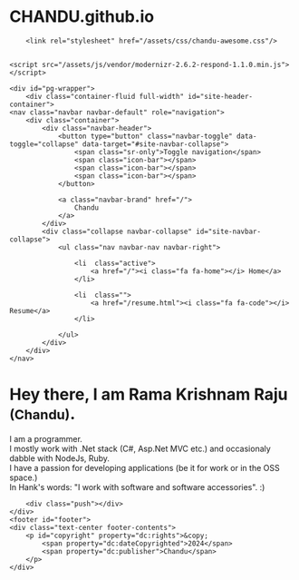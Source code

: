 # CHANDU.github.io

<!DOCTYPE html>
<!--[if lt IE 7]>      <html class="no-js lt-ie9 lt-ie8 lt-ie7"> <![endif]-->
<!--[if IE 7]>         <html class="no-js lt-ie9 lt-ie8"> <![endif]-->
<!--[if IE 8]>         <html class="no-js lt-ie9"> <![endif]-->
<!--[if gt IE 8]><!--> <html class="no-js"> <!--<![endif]-->
<head>
	<meta charset="utf-8">
	<meta http-equiv="X-UA-Compatible" content="IE=edge,chrome=1">
	<title>Home - Chandu</title>
	<meta name="description" content="">
	<meta name="viewport" content="width=device-width, initial-scale=1">
		<!--<link href='http://fonts.googleapis.com/css?family=Droid+Serif:400,700' rel='stylesheet' type='text/css'> -->
	<link href='http://fonts.googleapis.com/css?family=Open+Sans:400,600|Amaranth:400,700' rel='stylesheet' type='text/css'>

	
		<link rel="stylesheet" href="/assets/css/chandu-awesome.css"/>
	
	
	<script src="/assets/js/vendor/modernizr-2.6.2-respond-1.1.0.min.js"></script>
</head>
<body class="index">
	<!--[if lt IE 7]>
		<p class="browsehappy">You are using an <strong>outdated</strong> browser. Please <a href="http://browsehappy.com/">upgrade your browser</a> to improve your experience.</p>
	<![endif]-->
	
	<div id="pg-wrapper">
		<div class="container-fluid full-width" id="site-header-container">
	<nav class="navbar navbar-default" role="navigation">
		<div class="container">
			<div class="navbar-header">
				<button type="button" class="navbar-toggle" data-toggle="collapse" data-target="#site-navbar-collapse">
					<span class="sr-only">Toggle navigation</span>
					<span class="icon-bar"></span>
					<span class="icon-bar"></span>
					<span class="icon-bar"></span>
				</button>

				<a class="navbar-brand" href="/">
					Chandu
				</a>
			</div>
			<div class="collapse navbar-collapse" id="site-navbar-collapse">
				<ul class="nav navbar-nav navbar-right">
				
					<li  class="active">
						<a href="/"><i class="fa fa-home"></i> Home</a>
					</li>
				
					<li  class="">
						<a href="/resume.html"><i class="fa fa-code"></i> Resume</a>
					</li>
				
				</ul>
			</div>
		</div>
	</nav>
</div>
		
<div class="container-fluid">
	<div class="row">
		<div class="col-md-12">
			<div class="jumbotron">
				<h1>Hey there, I am Rama Krishnam Raju <small>(Chandu)</small>.</h1>
				<p>
					I am a programmer. <br/>
					I mostly work with .Net stack (C#, Asp.Net MVC etc.) and occasionaly dabble with NodeJs, Ruby.<br/>
					I have a passion for developing applications (be it for work or in the OSS space.) <br/>
					In Hank's words: "I work with software and software accessories". :)
				</p>
			</div>
		</div>
	</div>
</div>

		
		<div class="push"></div>	
	</div>
	<footer id="footer">
	<div class="text-center footer-contents">
		<p id="copyright" property="dc:rights">&copy;
			<span property="dc:dateCopyrighted">2024</span>
			<span property="dc:publisher">Chandu</span>
		</p>	
	</div>
	
</footer>
	<script src="/assets/js/vendor/jquery.min.js"></script>
<script src="/assets/js/vendor/bootstrap.js"></script>
<script src="/assets/js/vendor/handlebars.js"></script>
<script src="/assets/js/plugins.js"></script>
<script src="/assets/js/main.js"></script>
</body>
</html>
